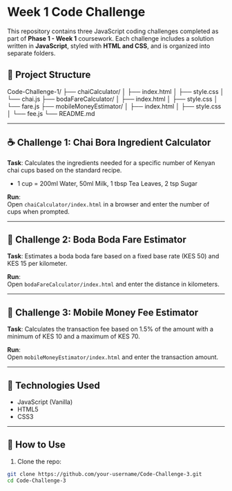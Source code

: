 # Week 1 Code Challenge 

This repository contains three JavaScript coding challenges completed as part of **Phase 1 - Week 1** coursework. Each challenge includes a solution written in **JavaScript**, styled with **HTML and CSS**, and is organized into separate folders.

## 📁 Project Structure

Code-Challenge-1/
├── chaiCalculator/
│ ├── index.html
│ ├── style.css
│ └── chai.js
├── bodaFareCalculator/
│ ├── index.html
│ ├── style.css
│ └── fare.js
├── mobileMoneyEstimator/
│ ├── index.html
│ ├── style.css
│ └── fee.js
└── README.md

---

## ☕ Challenge 1: Chai Bora Ingredient Calculator

**Task**: Calculates the ingredients needed for a specific number of Kenyan chai cups based on the standard recipe.

- 1 cup = 200ml Water, 50ml Milk, 1 tbsp Tea Leaves, 2 tsp Sugar

**Run**:  
Open `chaiCalculator/index.html` in a browser and enter the number of cups when prompted.

---

## 🛵 Challenge 2: Boda Boda Fare Estimator

**Task**: Estimates a boda boda fare based on a fixed base rate (KES 50) and KES 15 per kilometer.

**Run**:  
Open `bodaFareCalculator/index.html` and enter the distance in kilometers.

---

## 📱 Challenge 3: Mobile Money Fee Estimator

**Task**: Calculates the transaction fee based on 1.5% of the amount with a minimum of KES 10 and a maximum of KES 70.

**Run**:  
Open `mobileMoneyEstimator/index.html` and enter the transaction amount.

---

## 🧠 Technologies Used

- JavaScript (Vanilla)
- HTML5
- CSS3

---

## 📌 How to Use

1. Clone the repo:

```bash
git clone https://github.com/your-username/Code-Challenge-3.git
cd Code-Challenge-3
